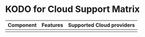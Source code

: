 # KODO for Cloud Support Matrix

| Component | Features | Supported Cloud providers |
| :--- | :--- | :--- |
|  |  |  |

